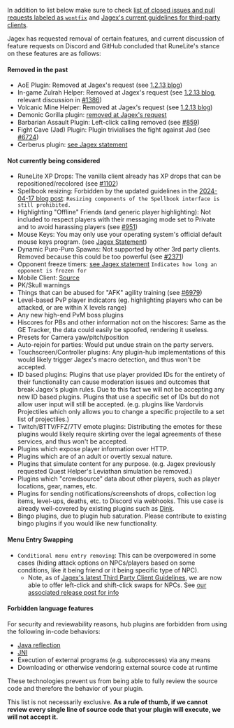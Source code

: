 In addition to list below make sure to check [list of closed issues and pull requests labeled as `wontfix`](https://github.com/runelite/runelite/issues?utf8=%E2%9C%93&q=label%3Awontfix) and [Jagex's current guidelines for third-party clients](https://secure.runescape.com/m=news/third-party-client-guidelines?oldschool=1).

Jagex has requested removal of certain features, and current discussion of feature requests on Discord and GitHub concluded that RuneLite's stance on these features are as follows:

#### Removed in the past
* AoE Plugin: Removed at Jagex's request (see [1.2.13 blog](https://runelite.net/blog/show/2018-01-25-1.2.13-Release))
* In-game Zulrah Helper: Removed at Jagex's request (see [1.2.13 blog](https://runelite.net/blog/show/2018-01-25-1.2.13-Release), relevant discussion in [#1386](https://github.com/runelite/runelite/issues/1386))
* Volcanic Mine Helper: Removed at Jagex's request (see [1.2.13 blog](https://runelite.net/blog/show/2018-01-25-1.2.13-Release))
* Demonic Gorilla plugin: [removed at Jagex's request](https://secure.runescape.com/m=news/a-message-about-unofficial-clients?oldschool=1)
* Barbarian Assault Plugin: Left-click calling removed (see [#859](https://github.com/runelite/runelite/pull/859))
* Fight Cave (Jad) Plugin: Plugin trivialises the fight against Jad (see [#6724](https://github.com/runelite/runelite/pull/6724))
* Cerberus plugin: [see Jagex statement](https://secure.runescape.com/m=news/third-party-client-guidelines?oldschool=1)

#### Not currently being considered
* RuneLite XP Drops: The vanilla client already has XP drops that can be repositioned/recolored (see [#1102](https://github.com/runelite/runelite/issues/1102))
* Spellbook resizing: Forbidden by the updated guidelines in the [2024-04-17 blog post](https://secure.runescape.com/m=news/a=13/undead-pirates-tweaks-varlamore-cas--more?oldschool=1): `Resizing components of the Spellbook interface is still prohibited.`
* Highlighting "Offline" Friends (and generic player highlighting): Not included to respect players with their messaging mode set to Private and to avoid harassing players (see [#951](https://github.com/runelite/runelite/pull/951))
* Mouse Keys: You may only use your operating system's official default mouse keys program. (see [Jagex Statement](https://services.runescape.com/m=news/mouse-keys---changes--clarification?oldschool=1))
* Dynamic Puro-Puro Spawns:  Not supported by other 3rd party clients. Removed because this could be too powerful (see [#2371](https://github.com/runelite/runelite/issues/2371))
* Opponent freeze timers: [see Jagex statement](https://secure.runescape.com/m=news/third-party-client-guidelines?oldschool=1) `Indicates how long an opponent is frozen for`
* Mobile Client: [Source](https://twitter.com/RuneLiteClient/status/1057301530569777154)
* PK/Skull warnings
* Things that can be abused for "AFK" agility training (see [#6979](https://github.com/runelite/runelite/issues/6979))
* Level-based PvP player indicators (eg. highlighting players who can be attacked, or are within X levels range)
* Any new high-end PvM boss plugins
* Hiscores for PBs and other information not on the hiscores: Same as the GE Tracker, the data could easily be spoofed, rendering it useless. 
* Presets for Camera yaw/pitch/position
* Auto-rejoin for parties: Would put undue strain on the party servers.
* Touchscreen/Controller plugins: Any plugin-hub implementations of this would likely trigger Jagex's macro detection, and thus won't be accepted.  
* ID based plugins: Plugins that use player provided IDs for the entirety of their functionality can cause moderation issues and outcomes that break Jagex's plugin rules. Due to this fact we will not be accepting any new ID based plugins. Plugins that use a specific set of IDs but do not allow user input will still be accepted. (e.g. plugins like Vardorvis Projectiles which only allows you to change a specific projectile to a set list of projectiles.)  
* Twitch/BTTV/FFZ/7TV emote plugins: Distributing the emotes for these plugins would likely require skirting over the legal agreements of these services, and thus won't be accepted.
* Plugins which expose player information over HTTP.
* Plugins which are of an adult or overtly sexual nature.
* Plugins that simulate content for any purpose. (e.g. Jagex previously requested Quest Helper's Leviathan simulation be removed.)
* Plugins which "crowdsource" data about other players, such as player locations, gear, names, etc.
* Plugins for sending notifications/screenshots of drops, collection log items, level-ups, deaths, etc. to Discord via webhooks. This use case is already well-covered by existing plugins such as [Dink](https://runelite.net/plugin-hub/show/dink).
* Bingo plugins, due to plugin hub saturation. Please contribute to existing bingo plugins if you would like new functionality.

#### Menu Entry Swapping
* `Conditional menu entry removing`: This can be overpowered in some cases (hiding attack options on NPCs/players based on some conditions, like it being friend or it being specific type of NPC).
  * Note, as of [Jagex's latest Third Party Client Guidelines](https://secure.runescape.com/m=news/third-party-client-guidelines?oldschool=1), we are now able to offer left-click and shift-click swaps for NPCs. See [our associated release post for info](https://runelite.net/blog/show/2022-06-17-1.8.24-Release)

#### Forbidden language features

For security and reviewability reasons, hub plugins are forbidden from using the following in-code behaviors:
* [Java reflection](https://www.oracle.com/technical-resources/articles/java/javareflection.html)
* [JNI](https://en.wikipedia.org/wiki/Java_Native_Interface)
* Execution of external programs (e.g. subprocesses) via any means
* Downloading or otherwise vendoring external source code at runtime

These technologies prevent us from being able to fully review the source code and therefore the behavior of your plugin.

This list is not necessarily exclusive. **As a rule of thumb, if we cannot review every single line of source code that your plugin will execute, we will not accept it.**
